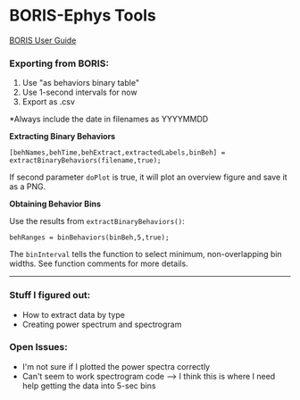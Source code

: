 
# BORIS-Ephys Tools
[BORIS User Guide](https://boris.readthedocs.io/en/latest/)

### Exporting from BORIS:
1. Use "as behaviors binary table"
2. Use 1-second intervals for now
3. Export as .csv

*Always include the date in filenames as YYYYMMDD

**Extracting Binary Behaviors**

`[behNames,behTime,behExtract,extractedLabels,binBeh] = extractBinaryBehaviors(filename,true);`

If second parameter `doPlot` is true, it will plot an overview figure and save it as a PNG.

**Obtaining Behavior Bins**

Use the results from `extractBinaryBehaviors()`:

`behRanges = binBehaviors(binBeh,5,true);`

The `binInterval` tells the function to select minimum, non-overlapping bin widths. See function comments for more details.

---
### Stuff I figured out:
- How to extract data by type
- Creating power spectrum and spectrogram

### Open Issues:
- I'm not sure if I plotted the power spectra correctly
- Can't seem to work spectrogram code --> I think this is where I need help getting the data into 5-sec bins
